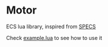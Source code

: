 # Motor
ECS lua library, inspired from [SPECS][specs-url]

Check [example.lua][example-file] to see how to use it

[specs-url]: https://github.com/slide-rs/specs/ "SPECS repository"
[example-file]: example.lua
